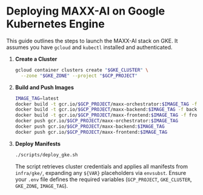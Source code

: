 # Deploying MAXX-AI on Google Kubernetes Engine

This guide outlines the steps to launch the MAXX-AI stack on GKE. It assumes you have `gcloud` and `kubectl` installed and authenticated.

1. **Create a Cluster**
   ```bash
   gcloud container clusters create "$GKE_CLUSTER" \
     --zone "$GKE_ZONE" --project "$GCP_PROJECT"
   ```

2. **Build and Push Images**
   ```bash
   IMAGE_TAG=latest
   docker build -t gcr.io/$GCP_PROJECT/maxx-orchestrator:$IMAGE_TAG -f backend/Dockerfile .
   docker build -t gcr.io/$GCP_PROJECT/maxx-backend:$IMAGE_TAG -f backend/Dockerfile backend
   docker build -t gcr.io/$GCP_PROJECT/maxx-frontend:$IMAGE_TAG -f frontend/Dockerfile frontend
   docker push gcr.io/$GCP_PROJECT/maxx-orchestrator:$IMAGE_TAG
   docker push gcr.io/$GCP_PROJECT/maxx-backend:$IMAGE_TAG
   docker push gcr.io/$GCP_PROJECT/maxx-frontend:$IMAGE_TAG
   ```

3. **Deploy Manifests**
   ```bash
   ./scripts/deploy_gke.sh
   ```

   The script retrieves cluster credentials and applies all manifests from
   `infra/gke/`, expanding any `${VAR}` placeholders via `envsubst`. Ensure your
   `.env` file defines the required variables (`GCP_PROJECT`, `GKE_CLUSTER`,
   `GKE_ZONE`, `IMAGE_TAG`).
